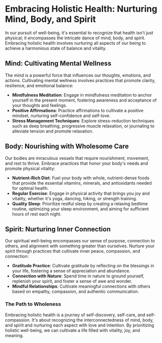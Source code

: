 # Embracing Holistic Health: Nurturing Mind, Body, and Spirit

In our pursuit of well-being, it's essential to recognize that health isn't just physical; it encompasses the intricate dance of mind, body, and spirit. Embracing holistic health involves nurturing all aspects of our being to achieve a harmonious state of balance and vitality.

## Mind: Cultivating Mental Wellness

The mind is a powerful force that influences our thoughts, emotions, and actions. Cultivating mental wellness involves practices that promote clarity, resilience, and emotional balance:

- **Mindfulness Meditation**: Engage in mindfulness meditation to anchor yourself in the present moment, fostering awareness and acceptance of your thoughts and feelings.
- **Positive Affirmations**: Practice affirmations to cultivate a positive mindset, nurturing self-confidence and self-love.
- **Stress Management Techniques**: Explore stress-reduction techniques such as deep breathing, progressive muscle relaxation, or journaling to alleviate tension and promote relaxation.

## Body: Nourishing with Wholesome Care

Our bodies are miraculous vessels that require nourishment, movement, and rest to thrive. Embrace practices that honor your body's needs and promote physical vitality:

- **Nutrient-Rich Diet**: Fuel your body with whole, nutrient-dense foods that provide the essential vitamins, minerals, and antioxidants needed for optimal health.
- **Regular Exercise**: Engage in physical activity that brings you joy and vitality, whether it's yoga, dancing, hiking, or strength training.
- **Quality Sleep**: Prioritize restful sleep by creating a relaxing bedtime routine, optimizing your sleep environment, and aiming for sufficient hours of rest each night.

## Spirit: Nurturing Inner Connection

Our spiritual well-being encompasses our sense of purpose, connection to others, and alignment with something greater than ourselves. Nurture your spirit through practices that cultivate inner peace, compassion, and connection:

- **Gratitude Practice**: Cultivate gratitude by reflecting on the blessings in your life, fostering a sense of appreciation and abundance.
- **Connection with Nature**: Spend time in nature to ground yourself, replenish your spirit, and foster a sense of awe and wonder.
- **Mindful Relationships**: Cultivate meaningful connections with others based on empathy, compassion, and authentic communication.

### The Path to Wholeness

Embracing holistic health is a journey of self-discovery, self-care, and self-compassion. It's about recognizing the interconnectedness of mind, body, and spirit and nurturing each aspect with love and intention. By prioritizing holistic well-being, we can cultivate a life filled with vitality, joy, and meaning.

